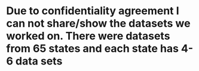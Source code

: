 # Due to confidentiality agreement I can not share/show the datasets we worked on. There were datasets from 65 states and each state has 4-6 data sets 
